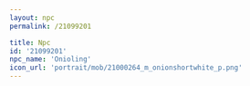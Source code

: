 ```yaml
---
layout: npc
permalink: /21099201

title: Npc
id: '21099201'
npc_name: 'Onioling'
icon_url: 'portrait/mob/21000264_m_onionshortwhite_p.png'
---
```

